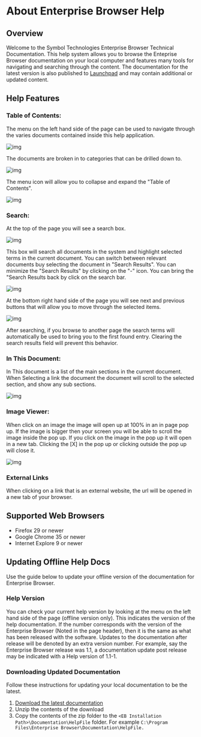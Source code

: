 # About Enterprise Browser Help
## Overview
Welcome to the Symbol Technologies Enterprise Browser Technical Documentation. This help system allows you to browse the Enteprise Browser documentation on your local computer and features many tools for navigating and searching through the content. The documentation for the latest version is also published to [Launchpad](https://developer.motorolasolutions.com/) and may contain additional or updated content.

## Help Features
### Table of Contents:
The menu on the left hand side of the page can be used to navigate through the varies documents contained inside this help application.

![img](images/about/toc1.jpg)

The documents are broken in to categories that can be drilled down to.

![img](images/about/toc3.jpg)

The menu icon will allow you to collapse and expand the "Table of Contents".

![img](images/about/toc2.png)
 
### Search:
At the top of the page you will see a search box. 

![img](images/about/s1.png)

This box will search all documents in the system and highlight selected terms in the current document. You can switch between relevant documents buy selecting the document in "Search Results". You can minimize the "Search Results" by clicking on the "-" icon. You can bring the "Search Results back by click on the search bar. 

![img](images/about/s2.jpg)

At the bottom right hand side of the page you will see next and previous buttons that will allow you to move through the selected items. 

![img](images/about/s3.png)

After searching, if you browse to another page the search terms will automatically be used to bring you to the first found entry. Clearing the search results field will prevent this behavior.

### In This Document:
In This document is a list of the main sections in the current document. When Selecting a link the document the document will scroll to the selected section, and show any sub sections. 

![img](images/about/itd1.jpg)

### Image Viewer:
When click on an image the image will open up at 100% in an in page pop up. If the image is bigger then your screen you will be able to scroll the image inside the pop up. If you click on the image in the pop up it will open in a new tab. Clicking the [X] in the pop up or clicking outside the pop up will close it.

![img](images/about/lb1.jpg)

### External Links
When clicking on a link that is an external website, the url will be opened in a new tab of your browser.

## Supported Web Browsers

* Firefox 29 or newer
* Google Chrome 35 or newer 
* Internet Explore 9 or newer

## Updating Offline Help Docs
Use the guide below to update your offline version of the documentation for Enterprise Browser.

### Help Version
You can check your current help version by looking at the menu on the left hand side of the page (offline version only). This indicates the version of the help documentation. If the number corresponds with the version of the Enterprise Browser (Noted in the page header), then it is the same as what has been released with the software. Updates to the documentation after release will be denoted by an extra version number. For example, say the Enterprise Browser release was 1.1, a documentation update post release may be indicated with a Help version of 1.1-1.

### Downloading Updated Documentation
Follow these instructions for updating your local documentation to be the latest.

1. [Download the latest documentation](https://s3.amazonaws.com/enterprise-browser/eb.docs.latest.zip)
2. Unzip the contents of the download
3. Copy the contents of the zip folder to the `<EB Installation Path>\Documentation\HelpFile` folder. For example `C:\Program Files\Enterprise Browser\Documentation\HelpFile.`